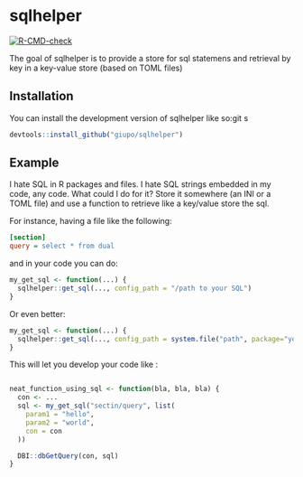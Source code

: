 
# sqlhelper

<!-- badges: start -->
[![R-CMD-check](https://github.com/giupo/sqlhelper/actions/workflows/R-CMD-check.yaml/badge.svg)](https://github.com/giupo/sqlhelper/actions/workflows/R-CMD-check.yaml)
<!-- badges: end -->

The goal of sqlhelper is to provide a store for sql statemens and
retrieval by key in a key-value store (based on TOML files)

## Installation

You can install the development version of sqlhelper like so:git s

``` r
devtools::install_github("giupo/sqlhelper")
```

## Example

I hate SQL in R packages and files. I hate SQL strings embedded in my code, any code.
What could I do for it? Store it somewhere (an INI or a TOML file) and use a function
to retrieve like a key/value store the sql.

For instance, having a file like the following:

```ini
[section]
query = select * from dual
```

and in your code you can do:

``` r
my_get_sql <- function(...) {
  sqlhelper::get_sql(..., config_path = "/path to your SQL")
}
```

Or even better:

```r
my_get_sql <- function(...) {
  sqlhelper::get_sql(..., config_path = system.file("path", package="yourpackge"))
}
```

This will let you develop your code like :

```r

neat_function_using_sql <- function(bla, bla, bla) {
  con <- ...
  sql <- my_get_sql("sectin/query", list(
    param1 = "hello",
    param2 = "world",
    con = con
  ))

  DBI::dbGetQuery(con, sql)
}
```
